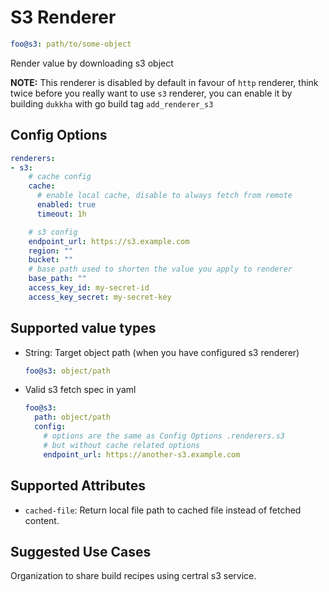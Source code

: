 # S3 Renderer

```yaml
foo@s3: path/to/some-object
```

Render value by downloading s3 object

__NOTE:__ This renderer is disabled by default in favour of `http` renderer, think twice before you really want to use `s3` renderer, you can enable it by building `dukkha` with go build tag `add_renderer_s3`

## Config Options

```yaml
renderers:
- s3:
    # cache config
    cache:
      # enable local cache, disable to always fetch from remote
      enabled: true
      timeout: 1h

    # s3 config
    endpoint_url: https://s3.example.com
    region: ""
    bucket: ""
    # base path used to shorten the value you apply to renderer
    base_path: ""
    access_key_id: my-secret-id
    access_key_secret: my-secret-key
```

## Supported value types

- String: Target object path (when you have configured s3 renderer)

  ```yaml
  foo@s3: object/path
  ```

- Valid s3 fetch spec in yaml

  ```yaml
  foo@s3:
    path: object/path
    config:
      # options are the same as Config Options .renderers.s3
      # but without cache related options
      endpoint_url: https://another-s3.example.com
  ```

## Supported Attributes

- `cached-file`: Return local file path to cached file instead of fetched content.

## Suggested Use Cases

Organization to share build recipes using certral s3 service.
